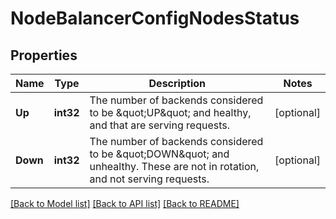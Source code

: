 # NodeBalancerConfigNodesStatus

## Properties
Name | Type | Description | Notes
------------ | ------------- | ------------- | -------------
**Up** | **int32** | The number of backends considered to be \&quot;UP\&quot; and healthy, and that are serving requests.  | [optional] 
**Down** | **int32** | The number of backends considered to be \&quot;DOWN\&quot; and unhealthy.  These are not in rotation, and not serving requests.  | [optional] 

[[Back to Model list]](../README.md#documentation-for-models) [[Back to API list]](../README.md#documentation-for-api-endpoints) [[Back to README]](../README.md)


